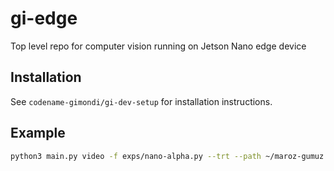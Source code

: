 # gi-edge
Top level repo for computer vision running on Jetson Nano edge device

## Installation 
See `codename-gimondi/gi-dev-setup` for installation instructions.

## Example 

```bash
python3 main.py video -f exps/nano-alpha.py --trt --path ~/maroz-gumuz.mp4
```
